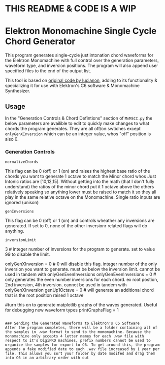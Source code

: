# THIS README & CODE IS A WIP

# Elektron Monomachine Single Cycle Chord Generator

This program generates single-cycle just intonation chord waveforms for the Elektron Monomachine with full control over the generation parameters, waveform type, and inversion positions. The program will also append user specified files to the end of the output list.

This tool is based on [original code by lucianon](https://github.com/len/SCC), adding to its functionality & specializing it for use with Elektron's C6 software & Monomachine Synthesizer.

## Usage
In the "Generation Controls & Chord Defintions" section of `MnMSCC.py` the below parameters are availible to edit to quickly make changes to what chords the program generates. They are all off/on swtiches except `onlyGenXInversion` which can be an integer value, whos "off" position is also 0.
### Generation Controls
```
normalizeChords
```
This flag can be 0 (off) or 1 (on) and raises the highest base ratio of the chords you want to generate 1 octave to match the Minor chord whos Just Intonic ratios are [10,12,15]. Without getting into the math (that I don't fully understand) the ratios of the minor chord put it 1 octave above the others relatively speaking so anything lower must be raised to match it so they all play in the same relative octave on the Monomachine. Single ratio inputs are ignored (unison)
```
genInversions
```
This flag can be 0 (off) or 1 (on) and controls wheather any inversions are generated. If set to 0, none of the other inversionr related flags will do anything.
```
inversionLimit 
```
3 # integer number of inversions for the program to generate. set to value 99 to disable the limit.

onlyGenXInversion = 0 # 0 will disable this flag. integer number of the only inversion you want to generate. must be below the inversion limit. cannot be used in tandem with onlyGenEvenInversions
onlyGenEvenInversions = 0 # only generates the even number inversions for each chord. ex root postion, 2nd inversion, 4th inversion. cannot be used in tandem with onlyGenXInversion
genUp1Octave = 0 # will generate an additional chord that is the root position raised 1 octave

#turn this on to generate matplotlib graphs of the waves generated. Useful for debugging new waveform types
printGraphsFlag = 1
```

### Sending the Generated Waveforms to Elektron's C6 Software
After the program completes, there will be a folder containing all of the samples in .wav format to send to the monomachine. Because the monomachine only accepts 4 letter names for each .wav file with respect to it's DigiPRO machines, prefix numbers cannot be used to organize the samples for export to C6. To get around this, the program appends a fake modified date to each .wav file increased by 1 year per file. This allows you sort your folder by date modifed and drag them into C6 in an arbitrary order with out 
